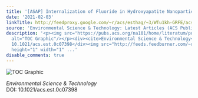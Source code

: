 ```yaml
---
title: '[ASAP] Internalization of Fluoride in Hydroxyapatite Nanoparticles'
date: '2021-02-03'
linkTitle: http://feedproxy.google.com/~r/acs/esthag/~3/WTu1kh-GRFE/acs.est.0c07398
source: 'Environmental Science & Technology: Latest Articles (ACS Publications)'
description: '<p><img src="https://pubs.acs.org/na101/home/literatum/publisher/achs/journals/content/esthag/0/esthag.ahead-of-print/acs.est.0c07398/20210203/images/medium/es0c07398_0006.gif"
  alt="TOC Graphic"/></p><div><cite>Environmental Science & Technology</cite></div><div>DOI:
  10.1021/acs.est.0c07398</div><img src="http://feeds.feedburner.com/~r/acs/esthag/~4/WTu1kh-GRFE"
  height="1" width="1" ...'
disable_comments: true
---
```

<p><img src="https://pubs.acs.org/na101/home/literatum/publisher/achs/journals/content/esthag/0/esthag.ahead-of-print/acs.est.0c07398/20210203/images/medium/es0c07398_0006.gif" alt="TOC Graphic"/></p><div><cite>Environmental Science & Technology</cite></div><div>DOI: 10.1021/acs.est.0c07398</div><img src="http://feeds.feedburner.com/~r/acs/esthag/~4/WTu1kh-GRFE" height="1" width="1" ...